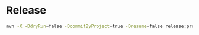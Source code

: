# Release

```bash.sh
mvn -X -DdryRun=false -DcommitByProject=true -Dresume=false release:prepare release:perform
```

